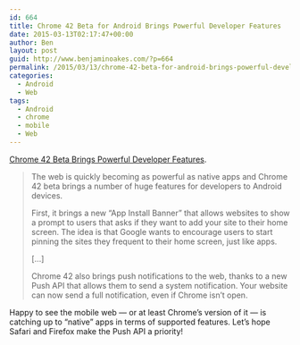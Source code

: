 ```yaml
---
id: 664
title: Chrome 42 Beta for Android Brings Powerful Developer Features
date: 2015-03-13T02:17:47+00:00
author: Ben
layout: post
guid: http://www.benjaminoakes.com/?p=664
permalink: /2015/03/13/chrome-42-beta-for-android-brings-powerful-developer-features/
categories:
  - Android
  - Web
tags:
  - Android
  - chrome
  - mobile
  - Web
---
```

[Chrome 42 Beta Brings Powerful Developer Features](http://thenextweb.com/google/2015/03/12/chrome-42-beta-brings-push-notifications-app-install-banners-and-more-for-developers/?utm_source=feedburner&utm_medium=feed&utm_campaign=Feed%3A+TheNextWeb+%28The+Next+Web+All+Stories%29).

> The web is quickly becoming as powerful as native apps and Chrome 42 beta brings a number of huge features for developers to Android devices.
> 
> First, it brings a new “App Install Banner” that allows websites to show a prompt to users that asks if they want to add your site to their home screen. The idea is that Google wants to encourage users to start pinning the sites they frequent to their home screen, just like apps.
> 
> [&#8230;]
> 
> Chrome 42 also brings push notifications to the web, thanks to a new Push API that allows them to send a system notification. Your website can now send a full notification, even if Chrome isn’t open.

Happy to see the mobile web &#8212; or at least Chrome&#8217;s version of it &#8212; is catching up to &#8220;native&#8221; apps in terms of supported features. Let&#8217;s hope Safari and Firefox make the Push API a priority!